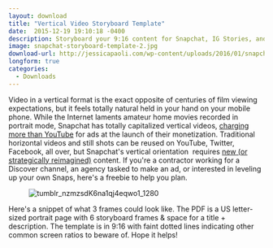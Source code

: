 ```yaml
---
layout: download
title: "Vertical Video Storyboard Template"
date:  2015-12-19 19:10:18 -0400
description: Storyboard your 9:16 content for Snapchat, IG Stories, and other vertical video platforms. PDF, US letter-sized portrait.
image: snapchat-storyboard-template-2.jpg
download-url: http://jessicapaoli.com/wp-content/uploads/2016/01/snapchat-storyboards_jessica-paoli.pdf
longform: true
categories:
  - Downloads
---
```


Video in a vertical format is&nbsp;the exact opposite of centuries of film viewing expectations, but it feels totally natural held in your hand on your mobile phone. While&nbsp;the Internet&nbsp;laments amateur home movies recorded in portrait mode, Snapchat has totally capitalized vertical videos, <a href="http://www.bloomberg.com/news/videos/2015-05-28/snapchat-tailors-ad-sales-pitch-to-vertical-viewers">charging more than YouTube</a>&nbsp;for ads at the launch of their monetization. Traditional horizontal videos and still shots can be reused on YouTube, Twitter, Facebook, all over, but Snapchat's vertical orientation &nbsp;requires <a href="https://www.youtube.com/watch?v=jItYMv9lkOA">new (or strategically reimagined)</a> content. If you're a contractor working for a Discover channel, an agency tasked to make an ad, or interested in leveling up your own Snaps, here's a freebie to help you plan.

<figure class="align-center">
  <img src="http://jessicapaoli.com/wp-content/uploads/2016/01/tumblr_nzmzsdK6na1qj4eqwo1_1280.gif" alt="tumblr_nzmzsdK6na1qj4eqwo1_1280" />
</figure>

Here's a snippet of what 3 frames could look like.&nbsp;The PDF is a US letter-sized portrait page with 6 storyboard frames &amp; space for a title + description. The template is in 9:16 with faint dotted lines indicating other common screen ratios to beware of. Hope it helps!
